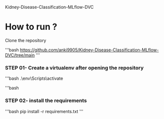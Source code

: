Kidney-Disease-Classification-MLflow-DVC



# How to run ?

Clone the repository

'''bash
https://github.com/anki9905/Kidney-Disease-Classification-MLflow-DVC/tree/main
'''
### STEP 01- Create a virtualenv after opening the repository

'''bash
 .\env\Scripts\activate  
 
'''bash

### STEP 02- install the requirements
'''bash
pip install -r requirements.txt
'''